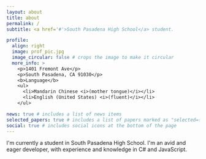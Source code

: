 ```yaml
---
layout: about
title: about
permalink: /
subtitle: <a href='#'>South Pasadena High School</a> student. 

profile:
  align: right
  image: prof_pic.jpg
  image_circular: false # crops the image to make it circular
  more_info: >
    <p>1401 Fremont Ave</p>
    <p>South Pasadena, CA 91030</p>
    <b>Language</b>
    <ul>
      <li>Mandarin Chinese <i>(mother tongue)</i></li>
      <li>English (United States) <i>(fluent)</i></li>
    </ul>

news: true # includes a list of news items
selected_papers: true # includes a list of papers marked as "selected={true}"
social: true # includes social icons at the bottom of the page
---
```


I'm currently a student in South Pasadena High School. I'm an avid and eager developer, with experience and knowledge in C# and JavaScript.  
